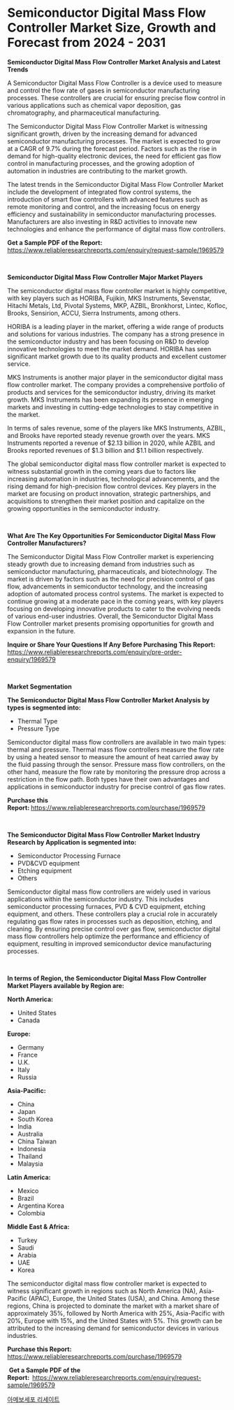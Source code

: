 <p><h1>Semiconductor Digital Mass Flow Controller Market Size, Growth and Forecast from 2024 - 2031</h1></p><p><strong>Semiconductor Digital Mass Flow Controller Market Analysis and Latest Trends</strong></p>
<p><p>A Semiconductor Digital Mass Flow Controller is a device used to measure and control the flow rate of gases in semiconductor manufacturing processes. These controllers are crucial for ensuring precise flow control in various applications such as chemical vapor deposition, gas chromatography, and pharmaceutical manufacturing.</p><p>The Semiconductor Digital Mass Flow Controller Market is witnessing significant growth, driven by the increasing demand for advanced semiconductor manufacturing processes. The market is expected to grow at a CAGR of 9.7% during the forecast period. Factors such as the rise in demand for high-quality electronic devices, the need for efficient gas flow control in manufacturing processes, and the growing adoption of automation in industries are contributing to the market growth.</p><p>The latest trends in the Semiconductor Digital Mass Flow Controller Market include the development of integrated flow control systems, the introduction of smart flow controllers with advanced features such as remote monitoring and control, and the increasing focus on energy efficiency and sustainability in semiconductor manufacturing processes. Manufacturers are also investing in R&D activities to innovate new technologies and enhance the performance of digital mass flow controllers.</p></p>
<p><strong>Get a Sample PDF of the Report:&nbsp;</strong> <a href="https://www.reliableresearchreports.com/enquiry/request-sample/1969579">https://www.reliableresearchreports.com/enquiry/request-sample/1969579</a></p>
<p>&nbsp;</p>
<p><strong>Semiconductor Digital Mass Flow Controller Major Market Players</strong></p>
<p><p>The semiconductor digital mass flow controller market is highly competitive, with key players such as HORIBA, Fujikin, MKS Instruments, Sevenstar, Hitachi Metals, Ltd, Pivotal Systems, MKP, AZBIL, Bronkhorst, Lintec, Kofloc, Brooks, Sensirion, ACCU, Sierra Instruments, among others. </p><p>HORIBA is a leading player in the market, offering a wide range of products and solutions for various industries. The company has a strong presence in the semiconductor industry and has been focusing on R&D to develop innovative technologies to meet the market demand. HORIBA has seen significant market growth due to its quality products and excellent customer service.</p><p>MKS Instruments is another major player in the semiconductor digital mass flow controller market. The company provides a comprehensive portfolio of products and services for the semiconductor industry, driving its market growth. MKS Instruments has been expanding its presence in emerging markets and investing in cutting-edge technologies to stay competitive in the market.</p><p>In terms of sales revenue, some of the players like MKS Instruments, AZBIL, and Brooks have reported steady revenue growth over the years. MKS Instruments reported a revenue of $2.13 billion in 2020, while AZBIL and Brooks reported revenues of $1.3 billion and $1.1 billion respectively.</p><p>The global semiconductor digital mass flow controller market is expected to witness substantial growth in the coming years due to factors like increasing automation in industries, technological advancements, and the rising demand for high-precision flow control devices. Key players in the market are focusing on product innovation, strategic partnerships, and acquisitions to strengthen their market position and capitalize on the growing opportunities in the semiconductor industry.</p></p>
<p>&nbsp;</p>
<p><strong>What Are The Key Opportunities For Semiconductor Digital Mass Flow Controller Manufacturers?</strong></p>
<p><p>The Semiconductor Digital Mass Flow Controller market is experiencing steady growth due to increasing demand from industries such as semiconductor manufacturing, pharmaceuticals, and biotechnology. The market is driven by factors such as the need for precision control of gas flow, advancements in semiconductor technology, and the increasing adoption of automated process control systems. The market is expected to continue growing at a moderate pace in the coming years, with key players focusing on developing innovative products to cater to the evolving needs of various end-user industries. Overall, the Semiconductor Digital Mass Flow Controller market presents promising opportunities for growth and expansion in the future.</p></p>
<p><strong>Inquire or Share Your Questions If Any Before Purchasing This Report:</strong> <a href="https://www.reliableresearchreports.com/enquiry/pre-order-enquiry/1969579">https://www.reliableresearchreports.com/enquiry/pre-order-enquiry/1969579</a></p>
<p>&nbsp;</p>
<p><strong>Market Segmentation</strong></p>
<p><strong>The Semiconductor Digital Mass Flow Controller Market Analysis by types is segmented into:</strong></p>
<p><ul><li>Thermal Type</li><li>Pressure Type</li></ul></p>
<p><p>Semiconductor digital mass flow controllers are available in two main types: thermal and pressure. Thermal mass flow controllers measure the flow rate by using a heated sensor to measure the amount of heat carried away by the fluid passing through the sensor. Pressure mass flow controllers, on the other hand, measure the flow rate by monitoring the pressure drop across a restriction in the flow path. Both types have their own advantages and applications in semiconductor industry for precise control of gas flow rates.</p></p>
<p><strong>Purchase this Report:&nbsp;</strong><a href="https://www.reliableresearchreports.com/purchase/1969579">https://www.reliableresearchreports.com/purchase/1969579</a></p>
<p>&nbsp;</p>
<p><strong>The Semiconductor Digital Mass Flow Controller Market Industry Research by Application is segmented into:</strong></p>
<p><ul><li>Semiconductor Processing Furnace</li><li>PVD&CVD equipment</li><li>Etching equipment</li><li>Others</li></ul></p>
<p><p>Semiconductor digital mass flow controllers are widely used in various applications within the semiconductor industry. This includes semiconductor processing furnaces, PVD & CVD equipment, etching equipment, and others. These controllers play a crucial role in accurately regulating gas flow rates in processes such as deposition, etching, and cleaning. By ensuring precise control over gas flow, semiconductor digital mass flow controllers help optimize the performance and efficiency of equipment, resulting in improved semiconductor device manufacturing processes.</p></p>
<p>&nbsp;</p>
<p><strong>In terms of Region, the Semiconductor Digital Mass Flow Controller Market Players available by Region are:</strong></p>
<p>
    <p> <strong> North America: </strong>
        <ul>
            <li>United States</li>
            <li>Canada</li>
        </ul>
        </p> 
    <p> <strong> Europe: </strong>
        <ul>
            <li>Germany</li>
            <li>France</li>
            <li>U.K.</li>
            <li>Italy</li>
            <li>Russia</li>
        </ul>
        </p> 
    <p> <strong> Asia-Pacific: </strong>
        <ul>
            <li>China</li>
            <li>Japan</li>
            <li>South Korea</li>
            <li>India</li>
            <li>Australia</li>
            <li>China Taiwan</li>
            <li>Indonesia</li>
            <li>Thailand</li>
            <li>Malaysia</li>
        </ul>
        </p> 
    <p> <strong> Latin America: </strong>
        <ul>
            <li>Mexico</li>
            <li>Brazil</li>
            <li>Argentina Korea</li>
            <li>Colombia</li>
        </ul>
        </p> 
    <p> <strong> Middle East & Africa: </strong>
        <ul>
            <li>Turkey</li>
            <li>Saudi</li>
            <li>Arabia</li>
            <li>UAE</li>
            <li>Korea</li>
        </ul>
    </p>
    </p>
<p><p>The semiconductor digital mass flow controller market is expected to witness significant growth in regions such as North America (NA), Asia-Pacific (APAC), Europe, the United States (USA), and China. Among these regions, China is projected to dominate the market with a market share of approximately 35%, followed by North America with 25%, Asia-Pacific with 20%, Europe with 15%, and the United States with 5%. This growth can be attributed to the increasing demand for semiconductor devices in various industries.</p></p>
<p><strong>Purchase this Report: </strong><a href="https://www.reliableresearchreports.com/purchase/1969579">https://www.reliableresearchreports.com/purchase/1969579</a></p>
<p>&nbsp;<strong>Get a Sample PDF of the Report:&nbsp;&nbsp;</strong><a href="https://www.reliableresearchreports.com/enquiry/request-sample/1969579">https://www.reliableresearchreports.com/enquiry/request-sample/1969579</a></p>
<p><strong></strong></p>
<p><p><a href="https://medium.com/@leatharoan20231/%EC%95%84%EB%A9%94%EB%B0%94%EC%84%B8%ED%8F%AC-%EC%9A%A9%ED%95%B4%EC%95%A1-%EC%8B%9C%EC%9E%A5-%EB%B6%84%EC%84%9D-%EA%B7%B8%EC%9D%98-cagr-%EC%8B%9C%EC%9E%A5-%EC%84%B8%EB%B6%84%ED%99%94-%EB%B0%8F-%EA%B8%80%EB%A1%9C%EB%B2%8C-%EC%82%B0%EC%97%85-%EA%B0%9C%EC%9A%94-afcf8876bcef">아메보세포 리세이트</a></p></p>